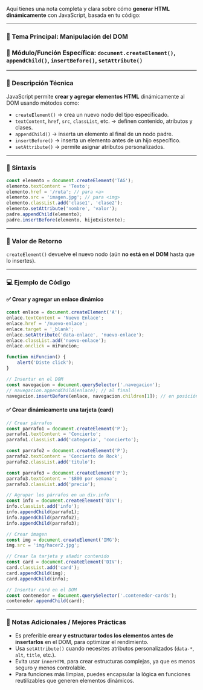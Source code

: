Aquí tienes una nota completa y clara sobre cómo **generar HTML dinámicamente** con JavaScript, basada en tu código:

---

### 🧠 Tema Principal: Manipulación del DOM

### 📌 Módulo/Función Específica: `document.createElement()`, `appendChild()`, `insertBefore()`, `setAttribute()`

---

### 📖 Descripción Técnica

JavaScript permite **crear y agregar elementos HTML** dinámicamente al DOM usando métodos como:

* `createElement()` → crea un nuevo nodo del tipo especificado.
* `textContent`, `href`, `src`, `classList`, etc. → definen contenido, atributos y clases.
* `appendChild()` → inserta un elemento al final de un nodo padre.
* `insertBefore()` → inserta un elemento antes de un hijo específico.
* `setAttribute()` → permite asignar atributos personalizados.

---

### 🧾 Sintaxis

```javascript
const elemento = document.createElement('TAG');
elemento.textContent = 'Texto';
elemento.href = '/ruta'; // para <a>
elemento.src = 'imagen.jpg'; // para <img>
elemento.classList.add('clase1', 'clase2');
elemento.setAttribute('nombre', 'valor');
padre.appendChild(elemento);
padre.insertBefore(elemento, hijoExistente);
```

---

### 🔁 Valor de Retorno

`createElement()` devuelve el nuevo nodo (aún **no está en el DOM** hasta que lo insertes).

---

### 💻 Ejemplo de Código

#### ✅ Crear y agregar un enlace dinámico

```javascript
const enlace = document.createElement('A');
enlace.textContent = 'Nuevo Enlace';
enlace.href = '/nuevo-enlace';
enlace.target = '_blank';
enlace.setAttribute('data-enlace', 'nuevo-enlace');
enlace.classList.add('nuevo-enlace');
enlace.onclick = miFuncion;

function miFuncion() {
    alert('Diste click');
}

// Insertar en el DOM
const navegacion = document.querySelector('.navegacion');
// navegacion.appendChild(enlace); // al final
navegacion.insertBefore(enlace, navegacion.children[1]); // en posición específica
```

#### ✅ Crear dinámicamente una tarjeta (card)

```javascript
// Crear párrafos
const parrafo1 = document.createElement('P');
parrafo1.textContent = 'Concierto';
parrafo1.classList.add('categoria', 'concierto');

const parrafo2 = document.createElement('P');
parrafo2.textContent = 'Concierto de Rock';
parrafo2.classList.add('titulo');

const parrafo3 = document.createElement('P');
parrafo3.textContent = '$800 por semana';
parrafo3.classList.add('precio');

// Agrupar los párrafos en un div.info
const info = document.createElement('DIV');
info.classList.add('info');
info.appendChild(parrafo1);
info.appendChild(parrafo2);
info.appendChild(parrafo3);

// Crear imagen
const img = document.createElement('IMG');
img.src = 'img/hacer2.jpg';

// Crear la tarjeta y añadir contenido
const card = document.createElement('DIV');
card.classList.add('card');
card.appendChild(img);
card.appendChild(info);

// Insertar card en el DOM
const contenedor = document.querySelector('.contenedor-cards');
contenedor.appendChild(card);
```

---

### 📝 Notas Adicionales / Mejores Prácticas

* Es preferible **crear y estructurar todos los elementos antes de insertarlos** en el DOM, para optimizar el rendimiento.
* Usa `setAttribute()` cuando necesites atributos personalizados (`data-*`, `alt`, `title`, etc.).
* Evita usar `innerHTML` para crear estructuras complejas, ya que es menos seguro y menos controlable.
* Para funciones más limpias, puedes encapsular la lógica en funciones reutilizables que generen elementos dinámicos.
